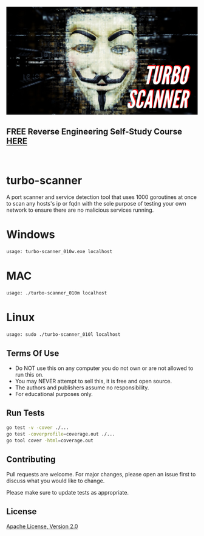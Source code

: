 <a rel="me" href="https://ioc.exchange/@kevinthomas"></a>
<a rel="me" href="https://infosec.exchange/@kevinthomas"></a>
<a rel="me" href="https://windows11sucks.com/@kevinthomas"></a>

![image](https://github.com/mytechnotalent/turbo-scanner/blob/main/turbo-scanner.png?raw=true)

## FREE Reverse Engineering Self-Study Course [HERE](https://github.com/mytechnotalent/Reverse-Engineering-Tutorial)

<br>

# turbo-scanner
A port scanner and service detection tool that uses 1000 goroutines at once to scan any hosts's ip or fqdn with the sole purpose of testing your own network to ensure there are no malicious services running.

# Windows
```bash
usage: turbo-scanner_010w.exe localhost
```

# MAC
```bash
usage: ./turbo-scanner_010m localhost
```

# Linux
```bash
usage: sudo ./turbo-scanner_010l localhost
```

## Terms Of Use
* Do NOT use this on any computer you do not own or are not allowed to run this on.<br>
* You may NEVER attempt to sell this, it is free and open source.<br>
* The authors and publishers assume no responsibility.<br>
* For educational purposes only.

## Run Tests
```bash
go test -v -cover ./...
go test -coverprofile=coverage.out ./...
go tool cover -html=coverage.out
```

## Contributing
Pull requests are welcome. For major changes, please open an issue first to discuss what you would like to change.

Please make sure to update tests as appropriate.

## License
[Apache License, Version 2.0](https://www.apache.org/licenses/LICENSE-2.0)

